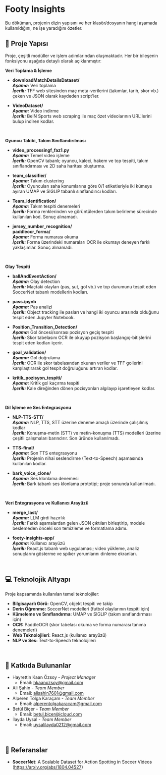 # Footy Insights

Bu döküman, projenin dizin yapısını ve her klasör/dosyanın hangi aşamada kullanıldığını, ne işe yaradığını özetler.
<br>


## 📂 Proje Yapısı

Proje, çeşitli modüller ve işlem adımlarından oluşmaktadır. Her bir bileşenin fonksiyonu aşağıda detaylı olarak açıklanmıştır:
<br>

**Veri Toplama & İşleme**

- **downloadMatchDetailsDataset/** <br>
***Aşama:*** Veri toplama <br>
***İçerik:*** TFF web sitesinden maç meta-verilerini (takımlar, tarih, skor vb.) çeken ve JSON olarak kaydeden script'ler.

- **VideoDataset/** <br>
***Aşama:*** Video indirme <br>
***İçerik:*** BeIN Sports web scraping ile maç özet videolarının URL'lerini bulup indiren kodlar.
<br>

**Oyuncu Takibi, Takım Sınıflandırılması**

- **video_processingf_faz1.py** <br>
***Aşama:*** Temel video işleme <br>
***İçerik:*** OpenCV tabanlı; oyuncu, kaleci, hakem ve top tespiti, takım sınıflandırması ve 2D saha haritası oluşturma.

- **team_classifier/** <br>
***Aşama:*** Takım clustering <br>
***İçerik:*** Oyuncuları saha konumlarına göre 0/1 etiketleriyle iki kümeye ayıran UMAP ve SIGLIP tabanlı sınıflandırıcı kodları.

- **Team_identification/** <br>
***Aşama:*** Takım tespiti denemeleri <br>
***İçerik:*** Forma renklerinden ve görüntülerden takım belirleme sürecinde kullanılan kod. Sonuç alınamadı.

- **jersey_number_recognition/** <br>
  **paddleocr_forma/** <br>
***Aşama:*** Forma numarası okuma <br>
***İçerik:*** Forma üzerindeki numaraları OCR ile okumayı deneyen farklı yaklaşımlar. Sonuç alınamadı.
<br>

**Olay Tespiti**

- **ballAndEventAction/** <br>
***Aşama:*** Olay detection <br>
***İçerik:*** Maçtaki olayları (pas, şut, gol vb.) ve top durumunu tespit eden SoccerNet tabanlı modellerin kodları.

- **pass.ipynb** <br>
***Aşama:*** Pas analizi <br>
***İçerik:*** Object tracking ile pasları ve hangi iki oyuncu arasında olduğunu tespit eden Jupyter Notebook.

- **Position_Transition_Detection/** <br>
***Aşama:*** Gol öncesi/sonrası pozisyon geçiş tespiti <br>
***İçerik:*** Skor tabelasını OCR ile okuyup pozisyon başlangıç-bitişlerini tespit eden kodları içerir.

- **goal_validation/** <br>
***Aşama:*** Gol doğrulama <br>
***İçerik:*** OCR ile skor tabelasından okunan veriler ve TFF gollerini karşılaştırarak gol tespit doğruluğunu artıran kodlar.

- **kritik_pozisyon_tespiti/** <br>
***Aşama:*** Kritik gol kaçırma tespiti <br>
***İçerik:*** Kale direğinden dönen pozisyonları algılayıp işaretleyen kodlar.
<br>

**Dil İşleme ve Ses Entegrasyonu**

- **NLP-TTS-STT/** <br>
***Aşama:*** NLP, TTS, STT üzerine deneme amaçlı üzerinde çalışılmış kodlar <br>
***İçerik:*** Konuşma-metin (STT) ve metin-konuşma (TTS) modelleri üzerine çeşitli çalışmaları barındırır. Son üründe kullanılmadı.

- **TTS-final/** <br>
***Aşama:*** Son TTS entegrasyonu <br>
***İçerik:*** Projenin nihai seslendirme (Text-to-Speech) aşamasında kullanılan kodlar.

- **bark_voice_clone/** <br>
***Aşama:*** Ses klonlama denemesi <br>
***İçerik:*** Bark tabanlı ses klonlama prototipi; proje sonunda kullanılmadı.
<br>

**Veri Entegrasyonu ve Kullanıcı Arayüzü**

- **merge_last/** <br>
***Aşama:*** LLM girdi hazırlık <br>
***İçerik:*** Farklı aşamalardan gelen JSON çıktıları birleştirip, modele beslemeden önceki son temizleme ve formatlama adımı.

- **footy-insights-app/** <br>
***Aşama:*** Kullanıcı arayüzü <br>
***İçerik:*** React.js tabanlı web uygulaması; video yükleme, analiz sonuçlarını gösterme ve spiker yorumlarını dinleme ekranları.
<br>


## 💻 Teknolojik Altyapı

Proje kapsamında kullanılan temel teknolojiler:

- **Bilgisayarlı Görü:** OpenCV, objekt tespiti ve takip
- **Derin Öğrenme:** SoccerNet modelleri (futbol olaylarının tespiti için)
- **Kümeleme ve Sınıflandırma:** UMAP ve SIGLIP (takım sınıflandırması için)
- **OCR:** PaddleOCR (skor tabelası okuma ve forma numarası tanıma denemeleri)
- **Web Teknolojileri:** React.js (kullanıcı arayüzü)
- **NLP ve Ses:** Text-to-Speech teknolojileri
<br>


## 🦾 Katkıda Bulunanlar
- Hayrettin Kaan Özsoy - *Project Manager*
  - Email: hkaanozsoy@gmail.com
- Ali Şahin - *Team Member*
  - Email: alisahin7601@gmail.com
- Alperen Tolga Karaçam - *Team Member*
  - Email: alperentolgakaracam@gmail.com
- Betül Biçer - *Team Member*
  - Email: betul.bicer@icloud.com
- İlayda Uysal - *Team Member*
  - Email: uysalilayda0212@gmail.com
<br>


## 📌 Referanslar

- **SoccerNet:** A Scalable Dataset for Action Spotting in Soccer Videos (https://arxiv.org/abs/1804.04527)

